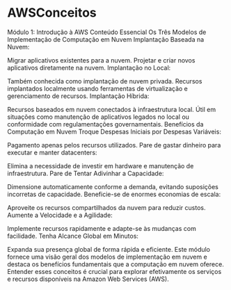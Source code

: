 # AWSConceitos



Módulo 1: Introdução à AWS
Conteúdo Essencial
Os Três Modelos de Implementação de Computação em Nuvem
Implantação Baseada na Nuvem:

Migrar aplicativos existentes para a nuvem.
Projetar e criar novos aplicativos diretamente na nuvem.
Implantação no Local:

Também conhecida como implantação de nuvem privada.
Recursos implantados localmente usando ferramentas de virtualização e gerenciamento de recursos.
Implantação Híbrida:

Recursos baseados em nuvem conectados à infraestrutura local.
Útil em situações como manutenção de aplicativos legados no local ou conformidade com regulamentações governamentais.
Benefícios da Computação em Nuvem
Troque Despesas Iniciais por Despesas Variáveis:

Pagamento apenas pelos recursos utilizados.
Pare de gastar dinheiro para executar e manter datacenters:

Elimina a necessidade de investir em hardware e manutenção de infraestrutura.
Pare de Tentar Adivinhar a Capacidade:

Dimensione automaticamente conforme a demanda, evitando suposições incorretas de capacidade.
Beneficie-se de enormes economias de escala:

Aproveite os recursos compartilhados da nuvem para reduzir custos.
Aumente a Velocidade e a Agilidade:

Implemente recursos rapidamente e adapte-se às mudanças com facilidade.
Tenha Alcance Global em Minutos:

Expanda sua presença global de forma rápida e eficiente.
Este módulo fornece uma visão geral dos modelos de implementação em nuvem e destaca os benefícios fundamentais que a computação em nuvem oferece. Entender esses conceitos é crucial para explorar efetivamente os serviços e recursos disponíveis na Amazon Web Services (AWS).
